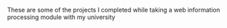 These are some of the projects I completed while taking a web information processing module with my university 
